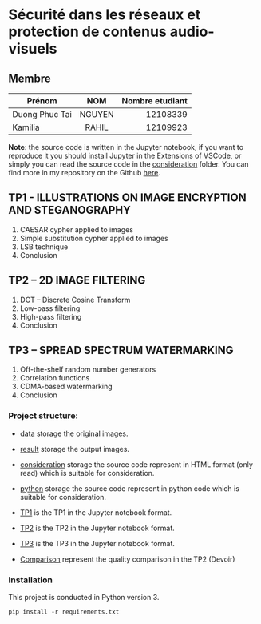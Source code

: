 
# Sécurité dans les réseaux et protection de contenus audio-visuels
## Membre

| Prénom   |      NOM      |  Nombre etudiant |
|----------|:-------------:|------:|
| Duong Phuc Tai |  NGUYEN | 12108339 |
| Kamilia |    RAHIL   |   12109923 |

**Note**: the source code is written in the Jupyter notebook, if you want to reproduce it you should install Jupyter in the Extensions of VSCode, or simply you can read the source code in the [consideration](./consideration) folder. You can find more in my repository on the Github [here](https://github.com/taindp98/securite_en_image).

## TP1 - ILLUSTRATIONS ON IMAGE ENCRYPTION AND STEGANOGRAPHY
1. CAESAR cypher applied to images
2. Simple substitution cypher applied to images
3. LSB technique
4. Conclusion

## TP2 – 2D IMAGE FILTERING
1. DCT – Discrete Cosine Transform
2. Low-pass filtering
3. High-pass filtering
4. Conclusion

## TP3 – SPREAD SPECTRUM WATERMARKING
1. Off-the-shelf random number generators
2. Correlation functions
3. CDMA-based watermarking
4. Conclusion


### Project structure:

- [data](./data) storage the original images.

- [result](./result) storage the output images.

- [consideration](./consideration) storage the source code represent in HTML format (only read) which is suitable for consideration.

- [python](./python) storage the source code represent in python code which is suitable for consideration.

- [TP1](./SPRCA_Master3IR-M2-TP1.ipynb) is the TP1 in the Jupyter notebook format.

- [TP2](./SPRCA_Master3IR-M2-TP2.ipynb) is the TP2 in the Jupyter notebook format.

- [TP3](./SPRCA_Master3IR-M2-TP3.ipynb) is the TP3 in the Jupyter notebook format.

- [Comparison](./TP2-Table_Comparison_Quality_iDCT.png) represent the quality comparison in the TP2 (Devoir)

### Installation
This project is conducted in Python version 3.

`pip install -r requirements.txt`


